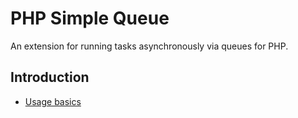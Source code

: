 PHP Simple Queue
================

An extension for running tasks asynchronously via queues for PHP.

Introduction
------------

* [Usage basics](usage.md)